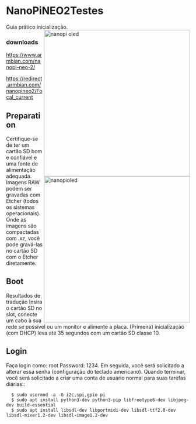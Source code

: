 # NanoPiNEO2Testes

Guia prático inicialização.<img src="https://wiki.friendlyarm.com/wiki/images/3/3c/NanoHat_Oled1.png" min-width="400px" max-width="400px" width="400px" align="right" alt="nanopi oled"><img src="https://wiki.friendlyarm.com/wiki/images/3/32/NanoHat_OLED_nanopi_NEO.jpg" min-width="400px" max-width="400px" width="400px" align="right" alt="nanopioled">



### downloads 

https://www.armbian.com/nanopi-neo-2/

https://redirect.armbian.com/nanopineo2/Focal_current

## Preparation

Certifique-se de ter um cartão SD bom e confiável e uma fonte de alimentação adequada. Imagens RAW podem ser gravadas com Etcher (todos os sistemas operacionais). Onde as imagens são compactadas com .xz, você pode gravá-las no cartão SD com o Etcher diretamente. 

## Boot

Resultados de tradução
Insira o cartão SD no slot, conecte um cabo à sua rede se possível ou um monitor e alimente a placa. (Primeira) inicialização (com DHCP) leva até 35 segundos com um cartão SD classe 10. 

## Login

Faça login como: root Password: 1234. Em seguida, você será solicitado a alterar essa senha (configuração do teclado americano). Quando terminar, você será solicitado a criar uma conta de usuário normal para suas tarefas diárias::
```
  $ sudo usermod -a -G i2c,spi,gpio pi
  $ sudo apt install python3-dev python3-pip libfreetype6-dev libjpeg-dev build-essential
  $ sudo apt install libsdl-dev libportmidi-dev libsdl-ttf2.0-dev libsdl-mixer1.2-dev libsdl-image1.2-dev
```


  
 
